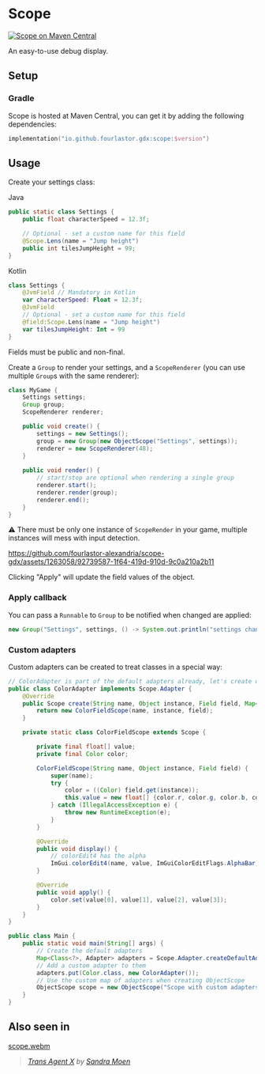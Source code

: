 # Scope

[![Scope on Maven Central](https://img.shields.io/maven-central/v/io.github.fourlastor.gdx/scope?label=scope)](https://search.maven.org/artifact/io.github.fourlastor.gdx/scope)

An easy-to-use debug display.

## Setup

### Gradle

Scope is hosted at Maven Central, you can get it by adding the following dependencies:

```kts
implementation("io.github.fourlastor.gdx:scope:$version")
```

## Usage

Create your settings class:

Java
```java
public static class Settings {
    public float characterSpeed = 12.3f;

    // Optional - set a custom name for this field
    @Scope.Lens(name = "Jump height")
    public int tilesJumpHeight = 99;
}
```
Kotlin
```kotlin
class Settings {
    @JvmField // Mandatory in Kotlin
    var characterSpeed: Float = 12.3f;
    @JvmField
    // Optional - set a custom name for this field
    @field:Scope.Lens(name = "Jump height")
    var tilesJumpHeight: Int = 99
}
```


Fields must be public and non-final.

Create a `Group` to render your settings, and a `ScopeRenderer` (you can use multiple `Group`s with the same renderer):

```java
class MyGame {
    Settings settings;
    Group group;
    ScopeRenderer renderer;

    public void create() {
        settings = new Settings();
        group = new Group(new ObjectScope("Settings", settings));
        renderer = new ScopeRenderer(48);
    }
    
    public void render() {
        // start/stop are optional when rendering a single group
        renderer.start();
        renderer.render(group);
        renderer.end();
    }
}
```

:warning: There must be only one instance of `ScopeRender` in your game, multiple instances will mess with input detection.

https://github.com/fourlastor-alexandria/scope-gdx/assets/1263058/92739587-1f64-419d-910d-9c0a210a2b11

Clicking "Apply" will update the field values of the object.

### Apply callback

You can pass a `Runnable` to `Group` to be notified when changed are applied:

```java
new Group("Settings", settings, () -> System.out.println("settings changed!"));
```

### Custom adapters

Custom adapters can be created to treat classes in a special way:

```java
// ColorAdapter is part of the default adapters already, let's create one that shows also the alpha of the color
public class ColorAdapter implements Scope.Adapter {
    @Override
    public Scope create(String name, Object instance, Field field, Map<Class<?>, Scope.Adapter> adapters) {
        return new ColorFieldScope(name, instance, field);
    }

    private static class ColorFieldScope extends Scope {

        private final float[] value;
        private final Color color;

        ColorFieldScope(String name, Object instance, Field field) {
            super(name);
            try {
                color = ((Color) field.get(instance));
                this.value = new float[] {color.r, color.g, color.b, color.a};
            } catch (IllegalAccessException e) {
                throw new RuntimeException(e);
            }
        }

        @Override
        public void display() {
            // colorEdit4 has the alpha
            ImGui.colorEdit4(name, value, ImGuiColorEditFlags.AlphaBar);
        }

        @Override
        public void apply() {
            color.set(value[0], value[1], value[2], value[3]);
        }
    }
}

public class Main {
    public static void main(String[] args) {
        // Create the default adapters
        Map<Class<?>, Adapter> adapters = Scope.Adapter.createDefaultAdapters();
        // Add a custom adapter to them
        adapters.put(Color.class, new ColorAdapter());
        // Use the custom map of adapters when creating ObjectScope
        ObjectScope scope = new ObjectScope("Scope with custom adapters", settings, adapters);
    }
}
```

## Also seen in

[scope.webm](https://github.com/fourlastor-alexandria/scope-gdx/assets/1263058/556eb628-5038-41b5-8de6-f9589392a4f5)

> _[Trans Agent X](https://store.steampowered.com/app/2314960/Trans_Agent_X/) by [Sandra Moen](https://sandramoen.no/)_
